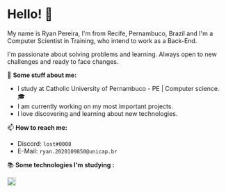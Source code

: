 # Hello! 👋

My name is Ryan Pereira, I'm from Recife, Pernambuco, Brazil and I'm a Computer Scientist in Training, who intend to work as a Back-End. 

I'm passionate about solving problems and learning. Always open to new challenges and ready to face changes.

👦 **Some stuff about me:**
- I study at Catholic University of Pernambuco - PE | Computer science.🎓
- I am currently working on my most important projects.
- I love discovering and learning about new technologies.


📫 **How to reach me:**

- Discord: `lost#0008`
- E-Mail: `ryan.2020109850@unicap.br`

📚 **Some technologies I'm studying :**</h3></strong> 
</p>
<img height="20em" src="https://img.shields.io/badge/Java-ED8B00?style=for-the-badge&logo=java&logoColor=white"/>


